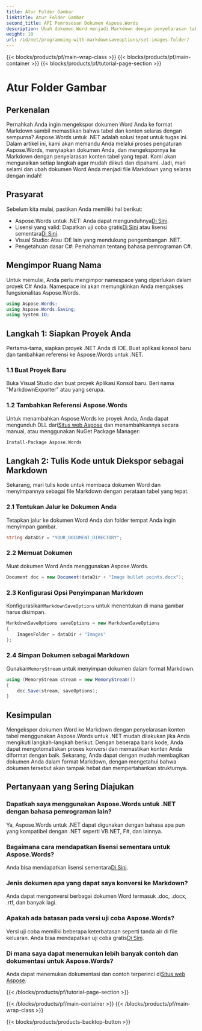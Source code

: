 ```yaml
---
title: Atur Folder Gambar
linktitle: Atur Folder Gambar
second_title: API Pemrosesan Dokumen Aspose.Words
description: Ubah dokumen Word menjadi Markdown dengan penyelarasan tabel yang tepat menggunakan Aspose.Words untuk .NET. Ikuti panduan terperinci kami untuk hasil yang sempurna.
weight: 10
url: /id/net/programming-with-markdownsaveoptions/set-images-folder/
---
```


{{< blocks/products/pf/main-wrap-class >}}
{{< blocks/products/pf/main-container >}}
{{< blocks/products/pf/tutorial-page-section >}}

# Atur Folder Gambar

## Perkenalan

Pernahkah Anda ingin mengekspor dokumen Word Anda ke format Markdown sambil memastikan bahwa tabel dan konten selaras dengan sempurna? Aspose.Words untuk .NET adalah solusi tepat untuk tugas ini. Dalam artikel ini, kami akan memandu Anda melalui proses pengaturan Aspose.Words, menyiapkan dokumen Anda, dan mengekspornya ke Markdown dengan penyelarasan konten tabel yang tepat. Kami akan menguraikan setiap langkah agar mudah diikuti dan dipahami. Jadi, mari selami dan ubah dokumen Word Anda menjadi file Markdown yang selaras dengan indah!

## Prasyarat

Sebelum kita mulai, pastikan Anda memiliki hal berikut:

-  Aspose.Words untuk .NET: Anda dapat mengunduhnya[Di Sini](https://releases.aspose.com/words/net/).
-  Lisensi yang valid: Dapatkan uji coba gratis[Di Sini](https://releases.aspose.com/) atau lisensi sementara[Di Sini](https://purchase.aspose.com/temporary-license/).
- Visual Studio: Atau IDE lain yang mendukung pengembangan .NET.
- Pengetahuan dasar C#: Pemahaman tentang bahasa pemrograman C#.

## Mengimpor Ruang Nama

Untuk memulai, Anda perlu mengimpor namespace yang diperlukan dalam proyek C# Anda. Namespace ini akan memungkinkan Anda mengakses fungsionalitas Aspose.Words.

```csharp
using Aspose.Words;
using Aspose.Words.Saving;
using System.IO;
```

## Langkah 1: Siapkan Proyek Anda

Pertama-tama, siapkan proyek .NET Anda di IDE. Buat aplikasi konsol baru dan tambahkan referensi ke Aspose.Words untuk .NET.

### 1.1 Buat Proyek Baru

Buka Visual Studio dan buat proyek Aplikasi Konsol baru. Beri nama "MarkdownExporter" atau yang serupa.

### 1.2 Tambahkan Referensi Aspose.Words

 Untuk menambahkan Aspose.Words ke proyek Anda, Anda dapat mengunduh DLL dari[Situs web Aspose](https://releases.aspose.com/words/net/) dan menambahkannya secara manual, atau menggunakan NuGet Package Manager:

```bash
Install-Package Aspose.Words
```

## Langkah 2: Tulis Kode untuk Diekspor sebagai Markdown

Sekarang, mari tulis kode untuk membaca dokumen Word dan menyimpannya sebagai file Markdown dengan perataan tabel yang tepat.

### 2.1 Tentukan Jalur ke Dokumen Anda

Tetapkan jalur ke dokumen Word Anda dan folder tempat Anda ingin menyimpan gambar.

```csharp
string dataDir = "YOUR_DOCUMENT_DIRECTORY";
```

### 2.2 Memuat Dokumen

Muat dokumen Word Anda menggunakan Aspose.Words.

```csharp
Document doc = new Document(dataDir + "Image bullet points.docx");
```

### 2.3 Konfigurasi Opsi Penyimpanan Markdown

 Konfigurasikan`MarkdownSaveOptions` untuk menentukan di mana gambar harus disimpan.

```csharp
MarkdownSaveOptions saveOptions = new MarkdownSaveOptions
{
    ImagesFolder = dataDir + "Images"
};
```

### 2.4 Simpan Dokumen sebagai Markdown

 Gunakan`MemoryStream` untuk menyimpan dokumen dalam format Markdown.

```csharp
using (MemoryStream stream = new MemoryStream())
{
    doc.Save(stream, saveOptions);
}
```

## Kesimpulan

Mengekspor dokumen Word ke Markdown dengan penyelarasan konten tabel menggunakan Aspose.Words untuk .NET mudah dilakukan jika Anda mengikuti langkah-langkah berikut. Dengan beberapa baris kode, Anda dapat mengotomatiskan proses konversi dan memastikan konten Anda diformat dengan baik. Sekarang, Anda dapat dengan mudah membagikan dokumen Anda dalam format Markdown, dengan mengetahui bahwa dokumen tersebut akan tampak hebat dan mempertahankan strukturnya.

## Pertanyaan yang Sering Diajukan

### Dapatkah saya menggunakan Aspose.Words untuk .NET dengan bahasa pemrograman lain?

Ya, Aspose.Words untuk .NET dapat digunakan dengan bahasa apa pun yang kompatibel dengan .NET seperti VB.NET, F#, dan lainnya.

### Bagaimana cara mendapatkan lisensi sementara untuk Aspose.Words?

Anda bisa mendapatkan lisensi sementara[Di Sini](https://purchase.aspose.com/temporary-license/).

### Jenis dokumen apa yang dapat saya konversi ke Markdown?

Anda dapat mengonversi berbagai dokumen Word termasuk .doc, .docx, .rtf, dan banyak lagi.

### Apakah ada batasan pada versi uji coba Aspose.Words?

Versi uji coba memiliki beberapa keterbatasan seperti tanda air di file keluaran. Anda bisa mendapatkan uji coba gratis[Di Sini](https://releases.aspose.com/).

### Di mana saya dapat menemukan lebih banyak contoh dan dokumentasi untuk Aspose.Words?

 Anda dapat menemukan dokumentasi dan contoh terperinci di[Situs web Aspose](https://reference.aspose.com/words/net/).

{{< /blocks/products/pf/tutorial-page-section >}}

{{< /blocks/products/pf/main-container >}}
{{< /blocks/products/pf/main-wrap-class >}}

{{< blocks/products/products-backtop-button >}}
